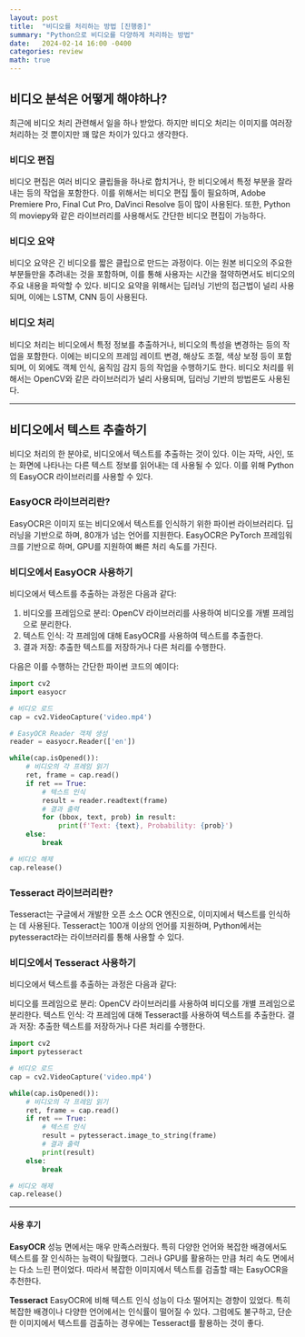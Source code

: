 ```yaml
---
layout: post
title:  "비디오를 처리하는 방법 [진행중]"
summary: "Python으로 비디오를 다양하게 처리하는 방법"
date:   2024-02-14 16:00 -0400
categories: review
math: true
---
```


## 비디오 분석은 어떻게 해야하나?

최근에 비디오 처리 관련해서 일을 하나 받았다. 하지만 비디오 처리는 이미지를 여러장 처리하는 것 뿐이지만 꽤 많은 차이가 있다고 생각한다.

### 비디오 편집

비디오 편집은 여러 비디오 클립들을 하나로 합치거나, 한 비디오에서 특정 부분을 잘라내는 등의 작업을 포함한다. 이를 위해서는 비디오 편집 툴이 필요하며, Adobe Premiere Pro, Final Cut Pro, DaVinci Resolve 등이 많이 사용된다. 또한, Python의 moviepy와 같은 라이브러리를 사용해서도 간단한 비디오 편집이 가능하다.

### 비디오 요약

비디오 요약은 긴 비디오를 짧은 클립으로 만드는 과정이다. 이는 원본 비디오의 주요한 부분들만을 추려내는 것을 포함하며, 이를 통해 사용자는 시간을 절약하면서도 비디오의 주요 내용을 파악할 수 있다. 비디오 요약을 위해서는 딥러닝 기반의 접근법이 널리 사용되며, 이에는 LSTM, CNN 등이 사용된다.

### 비디오 처리

비디오 처리는 비디오에서 특정 정보를 추출하거나, 비디오의 특성을 변경하는 등의 작업을 포함한다. 이에는 비디오의 프레임 레이트 변경, 해상도 조절, 색상 보정 등이 포함되며, 이 외에도 객체 인식, 움직임 감지 등의 작업을 수행하기도 한다. 비디오 처리를 위해서는 OpenCV와 같은 라이브러리가 널리 사용되며, 딥러닝 기반의 방법론도 사용된다.

---

## 비디오에서 텍스트 추출하기
비디오 처리의 한 분야로, 비디오에서 텍스트를 추출하는 것이 있다. 이는 자막, 사인, 또는 화면에 나타나는 다른 텍스트 정보를 읽어내는 데 사용될 수 있다. 이를 위해 Python의 EasyOCR 라이브러리를 사용할 수 있다.

### EasyOCR 라이브러리란?
EasyOCR은 이미지 또는 비디오에서 텍스트를 인식하기 위한 파이썬 라이브러리다. 딥러닝을 기반으로 하며, 80개가 넘는 언어를 지원한다. EasyOCR은 PyTorch 프레임워크를 기반으로 하며, GPU를 지원하여 빠른 처리 속도를 가진다.

### 비디오에서 EasyOCR 사용하기
비디오에서 텍스트를 추출하는 과정은 다음과 같다:

1. 비디오를 프레임으로 분리: OpenCV 라이브러리를 사용하여 비디오를 개별 프레임으로 분리한다.
2. 텍스트 인식: 각 프레임에 대해 EasyOCR를 사용하여 텍스트를 추출한다.
3. 결과 저장: 추출한 텍스트를 저장하거나 다른 처리를 수행한다.

다음은 이를 수행하는 간단한 파이썬 코드의 예이다:

```python
import cv2
import easyocr

# 비디오 로드
cap = cv2.VideoCapture('video.mp4')

# EasyOCR Reader 객체 생성
reader = easyocr.Reader(['en'])

while(cap.isOpened()):
    # 비디오의 각 프레임 읽기
    ret, frame = cap.read()
    if ret == True:
        # 텍스트 인식
        result = reader.readtext(frame)
        # 결과 출력
        for (bbox, text, prob) in result:
            print(f'Text: {text}, Probability: {prob}')
    else:
        break

# 비디오 해제
cap.release()
```

### Tesseract 라이브러리란?
Tesseract는 구글에서 개발한 오픈 소스 OCR 엔진으로, 이미지에서 텍스트를 인식하는 데 사용된다. Tesseract는 100개 이상의 언어를 지원하며, Python에서는 pytesseract라는 라이브러리를 통해 사용할 수 있다.

### 비디오에서 Tesseract 사용하기
비디오에서 텍스트를 추출하는 과정은 다음과 같다:

비디오를 프레임으로 분리: OpenCV 라이브러리를 사용하여 비디오를 개별 프레임으로 분리한다.
텍스트 인식: 각 프레임에 대해 Tesseract를 사용하여 텍스트를 추출한다.
결과 저장: 추출한 텍스트를 저장하거나 다른 처리를 수행한다.

```python
import cv2
import pytesseract

# 비디오 로드
cap = cv2.VideoCapture('video.mp4')

while(cap.isOpened()):
    # 비디오의 각 프레임 읽기
    ret, frame = cap.read()
    if ret == True:
        # 텍스트 인식
        result = pytesseract.image_to_string(frame)
        # 결과 출력
        print(result)
    else:
        break

# 비디오 해제
cap.release()
```

---

#### 사용 후기

**EasyOCR**
성능 면에서는 매우 만족스러웠다. 특히 다양한 언어와 복잡한 배경에서도 텍스트를 잘 인식하는 능력이 탁월했다. 그러나 GPU를 활용하는 만큼 처리 속도 면에서는 다소 느린 편이었다. 따라서 복잡한 이미지에서 텍스트를 검출할 때는 EasyOCR을 추천한다.

**Tesseract**
EasyOCR에 비해 텍스트 인식 성능이 다소 떨어지는 경향이 있었다. 특히 복잡한 배경이나 다양한 언어에서는 인식률이 떨어질 수 있다. 그럼에도 불구하고, 단순한 이미지에서 텍스트를 검출하는 경우에는 Tesseract를 활용하는 것이 좋다.

